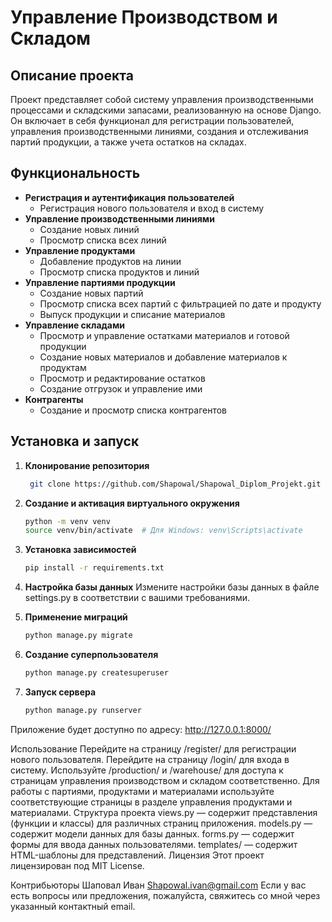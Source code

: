 # Управление Производством и Складом

## Описание проекта

Проект представляет собой систему управления производственными процессами и складскими запасами, реализованную на основе Django. Он включает в себя функционал для регистрации пользователей, управления производственными линиями, создания и отслеживания партий продукции, а также учета остатков на складах.

## Функциональность

- **Регистрация и аутентификация пользователей**
  - Регистрация нового пользователя и вход в систему
- **Управление производственными линиями**
  - Создание новых линий
  - Просмотр списка всех линий
- **Управление продуктами**
  - Добавление продуктов на линии
  - Просмотр списка продуктов и линий
- **Управление партиями продукции**
  - Создание новых партий
  - Просмотр списка всех партий с фильтрацией по дате и продукту
  - Выпуск продукции и списание материалов
- **Управление складами**
  - Просмотр и управление остатками материалов и готовой продукции
  - Создание новых материалов и добавление материалов к продуктам
  - Просмотр и редактирование остатков
  - Создание отгрузок и управление ими
- **Контрагенты**
  - Создание и просмотр списка контрагентов

## Установка и запуск

1. **Клонирование репозитория**

   ```bash
    git clone https://github.com/Shapowal/Shapowal_Diplom_Projekt.git

2. **Создание и активация виртуального окружения**
    ```bash
    python -m venv venv
    source venv/bin/activate  # Для Windows: venv\Scripts\activate

3. **Установка зависимостей**
    ```bash
    pip install -r requirements.txt

4. **Настройка базы данных**
Измените настройки базы данных в файле settings.py в соответствии с вашими требованиями.



5. **Применение миграций**
    ```bash
   python manage.py migrate

6. **Создание суперпользователя**
    ```bash
   python manage.py createsuperuser
   
7. **Запуск сервера**
    ```bash
   python manage.py runserver


Приложение будет доступно по адресу: http://127.0.0.1:8000/



Использование
Перейдите на страницу /register/ для регистрации нового пользователя.
Перейдите на страницу /login/ для входа в систему.
Используйте /production/ и /warehouse/ для доступа к страницам управления производством и складом соответственно.
Для работы с партиями, продуктами и материалами используйте соответствующие страницы в разделе управления продуктами и материалами.
Структура проекта
views.py — содержит представления (функции и классы) для различных страниц приложения.
models.py — содержит модели данных для базы данных.
forms.py — содержит формы для ввода данных пользователями.
templates/ — содержит HTML-шаблоны для представлений.
Лицензия
Этот проект лицензирован под MIT License.

Контрибьюторы
Шаповал Иван <Shapowal.ivan@gmail.com>
Если у вас есть вопросы или предложения, пожалуйста, свяжитесь со мной через указанный контактный email.
